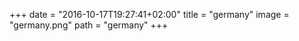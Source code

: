 +++
date = "2016-10-17T19:27:41+02:00"
title = "germany"
image = "germany.png"
path = "germany"
+++
